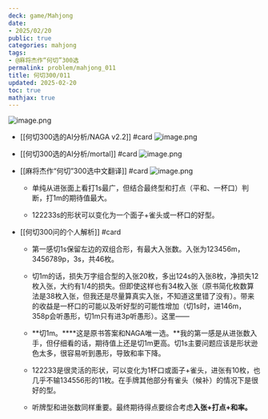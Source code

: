 ```yaml
---
deck: game/Mahjong
date:
- 2025/02/20
public: true
categories: mahjong
tags:
- @麻将杰作“何切”300选
permalink: problem/mahjong_011
title: 何切300/011
updated: 2025-02-20
toc: true
mathjax: true
---
```


![image.png](/assets/image_1740063032580_0.png)

  + [[何切300选的AI分析/NAGA v2.2]] #card
![image.png](/assets/image_1740063038882_0.png)

  + [[何切300选的AI分析/mortal]] #card
![image.png](/assets/image_1740063047646_0.png)

  + [[麻将杰作“何切”300选中文翻译]] #card
![image.png](/assets/image_1740063067291_0.png)

    + 单纯从进张面上看打1s最广，但结合最终型和打点（平和、一杯口）判断，打1m的期待值最大。

    + 122233s的形状可以变化为一个面子+雀头或一杯口的好型。

  + [[何切300问的个人解析]] #card
    + 第一感切1s保留左边的双组合形，有最大入张数。入张为123456m，3456789p，3s，共46枚。

    + 切1m的话，损失万字组合型的入张20枚，多出124s的入张8枚，净损失12枚入张，大约有1/4的损失。但即使这样也有34枚入张（原书简化枚数算法是38枚入张，但我还是尽量算真实入张，不知道这里错了没有）。带来的收益是一杯口的可能以及听好型的可能性增加（切1s时，进146m，358p会听愚形，切1m只有进3p听愚形）。这里——

    + **切1m。****这是原书答案和NAGA唯一选。**我的第一感是从进张数入手，但仔细看的话，期待值上还是切1m更高。切1s主要问题应该是形状逊色太多，很容易听到愚形，导致和率下降。

    + 122233是很灵活的形状，可以变化为1杯口或面子+雀头，进张有10枚，也几乎不输134556形的11枚。在手牌其他部分有雀头（候补）的情况下是很好的型。

    + 听牌型和进张数同样重要。最终期待得点要综合考虑**入张+打点+和率。**
